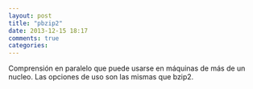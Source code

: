 ```yaml
---
layout: post
title: "pbzip2"
date: 2013-12-15 18:17
comments: true
categories: 
---
```

Comprensión en paralelo que puede usarse en máquinas de más de un nucleo. Las opciones de uso son las mismas que bzip2.

